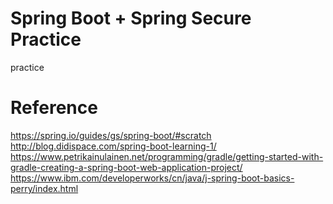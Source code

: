 # Spring Boot + Spring Secure Practice

practice

# Reference
<https://spring.io/guides/gs/spring-boot/#scratch>
<http://blog.didispace.com/spring-boot-learning-1/>
<https://www.petrikainulainen.net/programming/gradle/getting-started-with-gradle-creating-a-spring-boot-web-application-project/>
<https://www.ibm.com/developerworks/cn/java/j-spring-boot-basics-perry/index.html>

